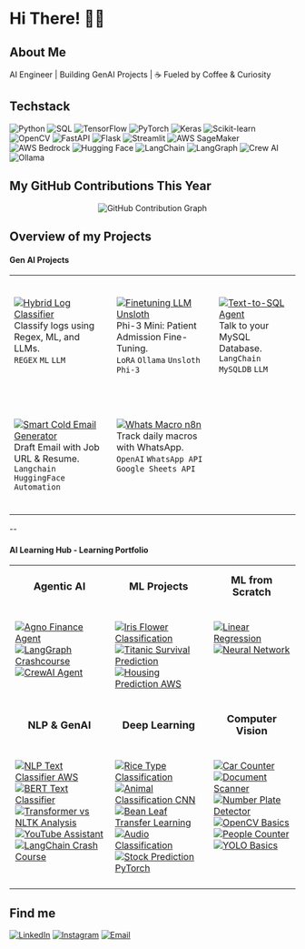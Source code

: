 # Hi There! 👋🏼

## About Me
AI Engineer | Building GenAI Projects | ☕ Fueled by Coffee & Curiosity

## Techstack

![Python](https://img.shields.io/badge/Python-000000?style=for-the-badge\&logo=python\&logoColor=grey)
![SQL](https://img.shields.io/badge/SQL-000000?style=for-the-badge\&logo=postgresql\&logoColor=grey)
![TensorFlow](https://img.shields.io/badge/TensorFlow-000000?style=for-the-badge\&logo=tensorflow\&logoColor=grey)
![PyTorch](https://img.shields.io/badge/PyTorch-000000?style=for-the-badge\&logo=pytorch\&logoColor=grey)
![Keras](https://img.shields.io/badge/Keras-000000?style=for-the-badge\&logo=keras\&logoColor=grey)
![Scikit-learn](https://img.shields.io/badge/Scikit--learn-000000?style=for-the-badge\&logo=scikit-learn\&logoColor=grey)
![OpenCV](https://img.shields.io/badge/OpenCV-000000?style=for-the-badge\&logo=opencv\&logoColor=grey)
![FastAPI](https://img.shields.io/badge/FastAPI-000000?style=for-the-badge\&logo=fastapi\&logoColor=grey)
![Flask](https://img.shields.io/badge/Flask-000000?style=for-the-badge\&logo=flask\&logoColor=grey)
![Streamlit](https://img.shields.io/badge/Streamlit-000000?style=for-the-badge\&logo=streamlit\&logoColor=grey)
![AWS SageMaker](https://img.shields.io/badge/AWS_SageMaker-000000?style=for-the-badge\&logo=amazon-aws\&logoColor=grey)
![AWS Bedrock](https://img.shields.io/badge/AWS_Bedrock-000000?style=for-the-badge\&logo=amazon-aws\&logoColor=grey)
![Hugging Face](https://img.shields.io/badge/Hugging_Face-000000?style=for-the-badge&logo=huggingface&logoColor=grey)
![LangChain](https://img.shields.io/badge/LangChain-000000?style=for-the-badge\&logo=chainlink\&logoColor=grey)
![LangGraph](https://img.shields.io/badge/LangGraph-000000?style=for-the-badge\&logo=graph\&logoColor=grey)
![Crew AI](https://img.shields.io/badge/Crew_AI-000000?style=for-the-badge\&logo=ai\&logoColor=grey)
![Ollama](https://img.shields.io/badge/Ollama-000000?style=for-the-badge&logo=ai&logoColor=grey)

## My GitHub Contributions This Year 

<div align="center">
  

![GitHub Contribution Graph](https://ssr-contributions-svg.vercel.app/_/7rohxt?chart=3dbar&gap=0.6&scale=100&flatten=0&animation=wave&animation_duration=1&animation_delay=0.03&animation_amplitude=20&animation_frequency=0.1&animation_wave_center=0_3&format=svg&weeks=40)

</div>

## Overview of my Projects
#### Gen AI Projects

<table style="border: none; border-collapse: collapse;">
<tr style="border: none;">
<td style="border: none; vertical-align: top;">

<br>

[![Hybrid Log Classifier](https://img.shields.io/badge/Hybrid_Log_Classifier-000000?style=for-the-badge&logo=github)](https://github.com/7rohxt/hybrid-log-classifier)  
Classify logs using Regex, ML, and LLMs.  
`REGEX` `ML` `LLM`

<br>

</td>
<td style="border: none; vertical-align: top;">

<br>

[![Finetuning LLM Unsloth](https://img.shields.io/badge/Finetune_Ollama_Unsloth-000000?style=for-the-badge&logo=github)](https://github.com/7rohxt/finetune-ollama-unsloth)  
Phi-3 Mini: Patient Admission Fine-Tuning.  
`LoRA` `Ollama` `Unsloth` `Phi-3`

<br>

</td>
<td style="border: none; vertical-align: top;">

<br>

[![Text-to-SQL Agent](https://img.shields.io/badge/Text--to--SQL_Agent-000000?style=for-the-badge&logo=github)](https://github.com/7rohxt/text-to-sql-agent)  
Talk to your MySQL Database.  
`LangChain` `MySQLDB` `LLM` 

<br>

</td>
</tr>
<tr style="border: none;">
<td style="border: none; vertical-align: top;">

<br>

[![Smart Cold Email Generator](https://img.shields.io/badge/Smart_Cold_Email_Generator-000000?style=for-the-badge&logo=github)](https://github.com/7rohxt/smart-cold-email-generator)  
Draft Email with Job URL & Resume.  
`Langchain` `HuggingFace` `Automation`

<br>

</td>
<td style="border: none; vertical-align: top;">

<br>

[![Whats Macro n8n](https://img.shields.io/badge/Whats--Macro--n8n-000000?style=for-the-badge&logo=github)](https://github.com/7rohxt/whats-macro-n8n)  
Track daily macros with WhatsApp.  
`OpenAI` `WhatsApp API` `Google Sheets API`

<br>

</td>
<td style="border: none; vertical-align: top;">

</td>
</tr>
</table>

--

#### AI Learning Hub - Learning Portfolio

<table style="border: none; border-collapse: collapse;">
<tr style="border: none;">
<th style="border: none; padding: 15px; font-size: 18px;">Agentic AI</th>
<th style="border: none; padding: 15px; font-size: 18px;">ML Projects</th>
<th style="border: none; padding: 15px; font-size: 18px;">ML from Scratch</th>
</tr>
<tr style="border: none;">
<td style="border: none; padding: 10px; vertical-align: top;">

[![Agno Finance Agent](https://img.shields.io/badge/Agno_Finance_Agent-000000?style=for-the-badge&logo=github)](link)  
[![LangGraph Crashcourse](https://img.shields.io/badge/LangGraph_Crashcourse-000000?style=for-the-badge&logo=github)](link)  
[![CrewAI Agent](https://img.shields.io/badge/CrewAI_Agent-000000?style=for-the-badge&logo=github)](link)

</td>
<td style="border: none; padding: 10px; vertical-align: top;">

[![Iris Flower Classification](https://img.shields.io/badge/Iris_Flower_Classification-000000?style=for-the-badge&logo=github)](link)  
[![Titanic Survival Prediction](https://img.shields.io/badge/Titanic_Survival_Prediction-000000?style=for-the-badge&logo=github)](link)  
[![Housing Prediction AWS](https://img.shields.io/badge/Housing_Prediction_AWS-000000?style=for-the-badge&logo=github)](link)

</td>
<td style="border: none; padding: 10px; vertical-align: top;">

[![Linear Regression](https://img.shields.io/badge/Linear_Regression-000000?style=for-the-badge&logo=github)](link)  
[![Neural Network](https://img.shields.io/badge/Neural_Network-000000?style=for-the-badge&logo=github)](link)

</td>
</tr>
<tr style="border: none;">
<th style="border: none; padding: 15px; font-size: 18px;">NLP & GenAI</th>
<th style="border: none; padding: 15px; font-size: 18px;">Deep Learning</th>
<th style="border: none; padding: 15px; font-size: 18px;">Computer Vision</th>
</tr>
<tr style="border: none;">
<td style="border: none; padding: 10px; vertical-align: top;">

[![NLP Text Classifier AWS](https://img.shields.io/badge/NLP_Text_Classifier_AWS-000000?style=for-the-badge&logo=github)](link)  
[![BERT Text Classifier](https://img.shields.io/badge/BERT_Text_Classifier-000000?style=for-the-badge&logo=github)](link)  
[![Transformer vs NLTK Analysis](https://img.shields.io/badge/Transformer_vs_NLTK_Analysis-000000?style=for-the-badge&logo=github)](link)  
[![YouTube Assistant](https://img.shields.io/badge/YouTube_Assistant-000000?style=for-the-badge&logo=github)](link)  
[![LangChain Crash Course](https://img.shields.io/badge/LangChain_Crash_Course-000000?style=for-the-badge&logo=github)](link)

</td>
<td style="border: none; padding: 10px; vertical-align: top;">

[![Rice Type Classification](https://img.shields.io/badge/Rice_Type_Classification-000000?style=for-the-badge&logo=github)](link)  
[![Animal Classification CNN](https://img.shields.io/badge/Animal_Classification_CNN-000000?style=for-the-badge&logo=github)](link)  
[![Bean Leaf Transfer Learning](https://img.shields.io/badge/Bean_Leaf_Transfer_Learning-000000?style=for-the-badge&logo=github)](link)  
[![Audio Classification](https://img.shields.io/badge/Audio_Classification-000000?style=for-the-badge&logo=github)](link)  
[![Stock Prediction PyTorch](https://img.shields.io/badge/Stock_Prediction_PyTorch-000000?style=for-the-badge&logo=github)](link)

</td>
<td style="border: none; padding: 10px; vertical-align: top;">

[![Car Counter](https://img.shields.io/badge/Car_Counter-000000?style=for-the-badge&logo=github)](link)  
[![Document Scanner](https://img.shields.io/badge/Document_Scanner-000000?style=for-the-badge&logo=github)](link)  
[![Number Plate Detector](https://img.shields.io/badge/Number_Plate_Detector-000000?style=for-the-badge&logo=github)](link)  
[![OpenCV Basics](https://img.shields.io/badge/OpenCV_Basics-000000?style=for-the-badge&logo=github)](link)  
[![People Counter](https://img.shields.io/badge/People_Counter-000000?style=for-the-badge&logo=github)](link)  
[![YOLO Basics](https://img.shields.io/badge/YOLO_Basics-000000?style=for-the-badge&logo=github)](link)

</td>
</tr>
</table>

## Find me
[![LinkedIn](https://img.shields.io/badge/LinkedIn-000000?style=for-the-badge&logo=linkedin&logoColor=white)](https://www.linkedin.com/in/rohit-karthick/)
[![Instagram](https://img.shields.io/badge/Instagram-000000?style=for-the-badge&logo=instagram&logoColor=white)](https://www.instagram.com/r0hxt/)
[![Email](https://img.shields.io/badge/Email-000000?style=for-the-badge&logo=gmail&logoColor=white)](mailto:roh.karthick@gmail.com)

